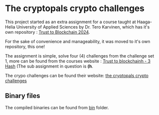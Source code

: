 # The cryptopals crypto challenges

This project started as an extra assignment for a course taught at Haaga-Helia University of Applied Sciences by Dr. Tero Karvinen, which has it's own repository : [Trust to Blockchain 2024](https://github.com/TatuE/Trust_to_Blockchain_2024).

For the sake of convenience and manageability, it was moved to it's own repository, this one!

The assignment is simple, solve four (4) challenges from the challenge set 1,  more can be found from the courses website : [Trust to blockchainh - 3 Hash](https://terokarvinen.com/trust-to-blockchain/#h3-hash) (The sub assignment in question is **(h**.

The crypo challenges can be found their website: [the cryptopals crypto challenges](https://www.cryptopals.com/)

## Binary files

The compiled binaries can be found from [bin](https://github.com/TatuE/the_cryptopals_crypto_challenges/tree/main/bin) folder. 
